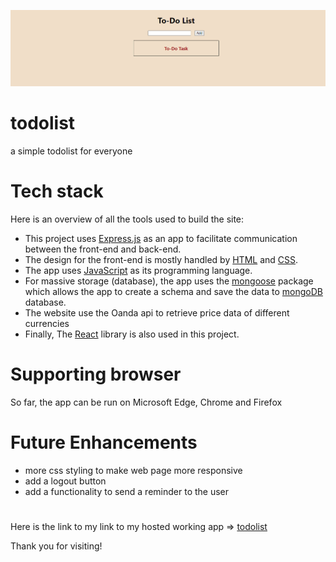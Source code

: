 ![homepage image](./image/appview.png)

# todolist

a simple todolist for everyone 


# Tech stack

Here is an overview of all the tools used to build the site:

* This project uses [Express.js](https://expressjs.com/) as an app to facilitate communication between the front-end and back-end.
* The design for the front-end is mostly handled by [HTML](https://developer.mozilla.org/en-US/docs/Learn/Getting_started_with_the_web/HTML_basics) and [CSS](https://developer.mozilla.org/en-US/docs/Web/CSS).
* The app uses [JavaScript](https://www.javascript.com/) as its programming language.
* For massive storage (database), the app uses the [mongoose](https://mongoosejs.com/) package which allows the app to create a schema and save the data to [mongoDB](https://www.mongodb.com/) database.
* The website use the Oanda api to retrieve price data of different currencies
* Finally, The [React](https://www.reactjs.org) library is also used in this project.

# Supporting browser

So far, the app can be run on Microsoft Edge, Chrome and Firefox

# Future Enhancements
* more css styling to make web page more responsive
* add a logout button 
* add a functionality to send a reminder to the user

#
Here is the link to my link to my hosted working app => [todolist](https://mytodo1.onrender.com/)

Thank you for visiting!

